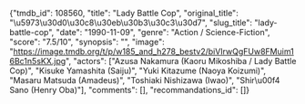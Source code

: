 {"tmdb_id": 108560, "title": "Lady Battle Cop", "original_title": "\u5973\u30d0\u30c8\u30eb\u30b3\u30c3\u30d7", "slug_title": "lady-battle-cop", "date": "1990-11-09", "genre": "Action / Science-Fiction", "score": "7.5/10", "synopsis": "", "image": "https://image.tmdb.org/t/p/w185_and_h278_bestv2/biVIrwQgFUw8FMuim16Bc1n5sKX.jpg", "actors": ["Azusa Nakamura (Kaoru Mikoshiba / Lady Battle Cop)", "Kisuke Yamashita (Saiju)", "Yuki Kitazume (Naoya Koizumi)", "Masaru Matsuda (Amadeus)", "Toshiaki Nishizawa (Iwao)", "Shir\u00f4 Sano (Henry Oba)"], "comments": [], "recommandations_id": []}
